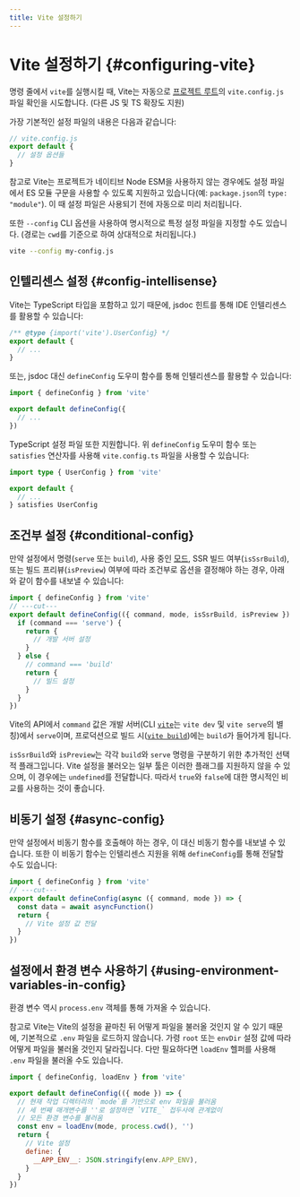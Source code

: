 ```yaml
---
title: Vite 설정하기
---
```


# Vite 설정하기 {#configuring-vite}

명령 줄에서 `vite`를 실행시킬 때, Vite는 자동으로 [프로젝트 루트](/guide/#index-html-and-project-root)의 `vite.config.js` 파일 확인을 시도합니다. (다른 JS 및 TS 확장도 지원)

가장 기본적인 설정 파일의 내용은 다음과 같습니다:

```js
// vite.config.js
export default {
  // 설정 옵션들
}
```

참고로 Vite는 프로젝트가 네이티브 Node ESM을 사용하지 않는 경우에도 설정 파일에서 ES 모듈 구문을 사용할 수 있도록 지원하고 있습니다(예: `package.json`의 `type: "module"`). 이 때 설정 파일은 사용되기 전에 자동으로 미리 처리됩니다.

또한 `--config` CLI 옵션을 사용하여 명시적으로 특정 설정 파일을 지정할 수도 있습니다. (경로는 `cwd`를 기준으로 하여 상대적으로 처리됩니다.)

```bash
vite --config my-config.js
```

## 인텔리센스 설정 {#config-intellisense}

Vite는 TypeScript 타입을 포함하고 있기 때문에, jsdoc 힌트를 통해 IDE 인텔리센스를 활용할 수 있습니다:

```js
/** @type {import('vite').UserConfig} */
export default {
  // ...
}
```

또는, jsdoc 대신 `defineConfig` 도우미 함수를 통해 인텔리센스를 활용할 수 있습니다:

```js
import { defineConfig } from 'vite'

export default defineConfig({
  // ...
})
```

TypeScript 설정 파일 또한 지원합니다. 위 `defineConfig` 도우미 함수 또는 `satisfies` 연산자를 사용해 `vite.config.ts` 파일을 사용할 수 있습니다:

```ts
import type { UserConfig } from 'vite'

export default {
  // ...
} satisfies UserConfig
```

## 조건부 설정 {#conditional-config}

만약 설정에서 명령(`serve` 또는 `build`), 사용 중인 [모드](/guide/env-and-mode), SSR 빌드 여부(`isSsrBuild`), 또는 빌드 프리뷰(`isPreview`) 여부에 따라 조건부로 옵션을 결정해야 하는 경우, 아래와 같이 함수를 내보낼 수 있습니다:

```js twoslash
import { defineConfig } from 'vite'
// ---cut---
export default defineConfig(({ command, mode, isSsrBuild, isPreview }) => {
  if (command === 'serve') {
    return {
      // 개발 서버 설정
    }
  } else {
    // command === 'build'
    return {
      // 빌드 설정
    }
  }
})
```

Vite의 API에서 `command` 값은 개발 서버(CLI [`vite`](/guide/cli#vite)는 `vite dev` 및 `vite serve`의 별칭)에서 `serve`이며, 프로덕션으로 빌드 시([`vite build`](/guide/cli#vite-build))에는 `build`가 들어가게 됩니다.

`isSsrBuild`와 `isPreview`는 각각 `build`와 `serve` 명령을 구분하기 위한 추가적인 선택적 플래그입니다. Vite 설정을 불러오는 일부 툴은 이러한 플래그를 지원하지 않을 수 있으며, 이 경우에는 `undefined`를 전달합니다. 따라서 `true`와 `false`에 대한 명시적인 비교를 사용하는 것이 좋습니다.

## 비동기 설정 {#async-config}

만약 설정에서 비동기 함수를 호출해야 하는 경우, 이 대신 비동기 함수를 내보낼 수 있습니다. 또한 이 비동기 함수는 인텔리센스 지원을 위해 `defineConfig`를 통해 전달할 수도 있습니다:

```js twoslash
import { defineConfig } from 'vite'
// ---cut---
export default defineConfig(async ({ command, mode }) => {
  const data = await asyncFunction()
  return {
    // Vite 설정 값 전달
  }
})
```

## 설정에서 환경 변수 사용하기 {#using-environment-variables-in-config}

환경 변수 역시 `process.env` 객체를 통해 가져올 수 있습니다.

참고로 Vite는 Vite의 설정을 끝마친 뒤 어떻게 파일을 불러올 것인지 알 수 있기 때문에, 기본적으로 `.env` 파일을 로드하지 않습니다. 가령 `root` 또는 `envDir` 설정 값에 따라 어떻게 파일을 불러올 것인지 달라집니다. 다만 필요하다면 `loadEnv` 헬퍼를 사용해 `.env` 파일을 불러올 수도 있습니다.

```js twoslash
import { defineConfig, loadEnv } from 'vite'

export default defineConfig(({ mode }) => {
  // 현재 작업 디렉터리의 `mode`를 기반으로 env 파일을 불러옴
  // 세 번째 매개변수를 ''로 설정하면 `VITE_` 접두사에 관계없이
  // 모든 환경 변수를 불러옴
  const env = loadEnv(mode, process.cwd(), '')
  return {
    // Vite 설정
    define: {
      __APP_ENV__: JSON.stringify(env.APP_ENV),
    }
  }
})
```